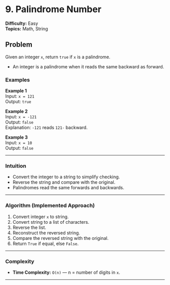 # 9. Palindrome Number

**Difficulty:** Easy  
**Topics:** Math, String

## Problem

Given an integer `x`, return `true` if `x` is a palindrome.  
- An integer is a palindrome when it reads the same backward as forward.

### Examples

**Example 1**  
Input: `x = 121`  
Output: `true`  

**Example 2**  
Input: `x = -121`  
Output: `false`  
Explanation: `-121` reads `121-` backward.  

**Example 3**  
Input: `x = 10`  
Output: `false`  

---

### Intuition  

- Convert the integer to a string to simplify checking.  
- Reverse the string and compare with the original.  
- Palindromes read the same forwards and backwards.

---

### Algorithm (Implemented Approach)
1. Convert integer `x` to string.  
2. Convert string to a list of characters.  
3. Reverse the list.  
4. Reconstruct the reversed string.  
5. Compare the reversed string with the original.  
6. Return `True` if equal, else `False`.

---

### Complexity

- **Time Complexity:** `O(n)` — n = number of digits in `x`.  
---